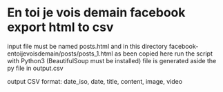 # En toi je vois demain facebook export html to csv
input file must be named posts.html and in this directory
facebook-entoijevoisdemain/posts/posts_1.html as been copied here
run the script with Python3 (BeautifulSoup must be installed)
file is generated aside the py file in output.csv

output CSV format:
date_iso, date, title, content, image, video
